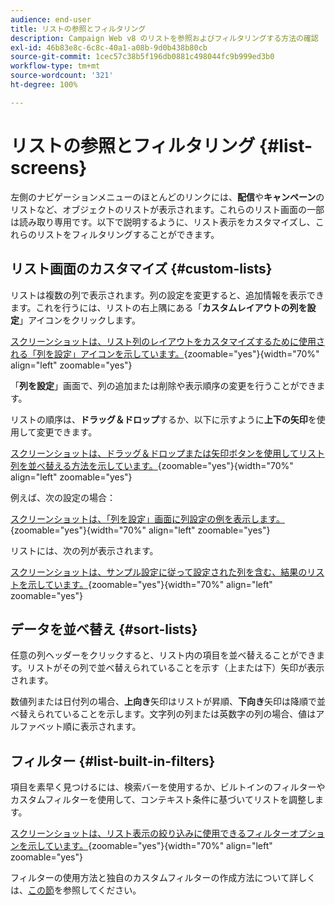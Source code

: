 ```yaml
---
audience: end-user
title: リストの参照とフィルタリング
description: Campaign Web v8 のリストを参照およびフィルタリングする方法の確認
exl-id: 46b83e8c-6c8c-40a1-a08b-9d0b438b80cb
source-git-commit: 1cec57c38b5f196db0881c498044fc9b999ed3b0
workflow-type: tm+mt
source-wordcount: '321'
ht-degree: 100%

---
```


# リストの参照とフィルタリング {#list-screens}

左側のナビゲーションメニューのほとんどのリンクには、**配信**&#x200B;や&#x200B;**キャンペーン**&#x200B;のリストなど、オブジェクトのリストが表示されます。これらのリスト画面の一部は読み取り専用です。以下で説明するように、リスト表示をカスタマイズし、これらのリストをフィルタリングすることができます。

## リスト画面のカスタマイズ {#custom-lists}

リストは複数の列で表示されます。列の設定を変更すると、追加情報を表示できます。これを行うには、リストの右上隅にある「**カスタムレイアウトの列を設定**」アイコンをクリックします。

[スクリーンショットは、リスト列のレイアウトをカスタマイズするために使用される「列を設定」アイコンを示しています。](assets/config-columns.png){zoomable="yes"}{width="70%" align="left" zoomable="yes"}

「**列を設定**」画面で、列の追加または削除や表示順序の変更を行うことができます。

リストの順序は、**ドラッグ＆ドロップ**&#x200B;するか、以下に示すように&#x200B;**上下の矢印**&#x200B;を使用して変更できます。

[スクリーンショットは、ドラッグ＆ドロップまたは矢印ボタンを使用してリスト列を並べ替える方法を示しています。](assets/list-reorder.png){zoomable="yes"}{width="70%" align="left" zoomable="yes"}

例えば、次の設定の場合：

[スクリーンショットは、「列を設定」画面に列設定の例を表示します。](assets/columns.png){zoomable="yes"}{width="70%" align="left" zoomable="yes"}

リストには、次の列が表示されます。

[スクリーンショットは、サンプル設定に従って設定された列を含む、結果のリストを示しています。](assets/column-sample.png){zoomable="yes"}{width="70%" align="left" zoomable="yes"}

## データを並べ替え {#sort-lists}

任意の列ヘッダーをクリックすると、リスト内の項目を並べ替えることができます。リストがその列で並べ替えられていることを示す（上または下）矢印が表示されます。

数値列または日付列の場合、**上向き**&#x200B;矢印はリストが昇順、**下向き**&#x200B;矢印は降順で並べ替えられていることを示します。文字列の列または英数字の列の場合、値はアルファベット順に表示されます。

## フィルター {#list-built-in-filters}

項目を素早く見つけるには、検索バーを使用するか、ビルトインのフィルターやカスタムフィルターを使用して、コンテキスト条件に基づいてリストを調整します。

[スクリーンショットは、リスト表示の絞り込みに使用できるフィルターオプションを示しています。](assets/filter.png){zoomable="yes"}{width="70%" align="left" zoomable="yes"}

フィルターの使用方法と独自のカスタムフィルターの作成方法について詳しくは、[この節](../query/filter.md)を参照してください。

<!--
## Use advanced attributes {#adv-attributes}

>[!CONTEXTUALHELP]
>id="acw_attributepicker_advancedfields"
>title="Display advanced attributes"
>abstract="Only the most common attributes are displayed by default in the attribute list. Activate the **Display advanced attributes** toggle to see all available attributes for the current list in the left palette of the rule builder, such as nodes, groupings, 1-1 links, 1-N links."

>[!CONTEXTUALHELP]
>id="acw_rulebuilder_advancedfields"
>title="Rule builder advanced fields"
>abstract="Only the most common attributes are displayed by default in the attribute list. Activate the **Display advanced attributes** toggle to see all available attributes for the current list in the left palette of the rule builder, such as nodes, groupings, 1-1 links, 1-N links."

>[!CONTEXTUALHELP]
>id="acw_rulebuilder_properties_advanced"
>title="Rule builder advanced attributes"
>abstract="Only the most common attributes are displayed by default in the attribute list. Activate the **Display advanced attributes** toggle to see all available attributes for the current list in the left palette of the rule builder, such as nodes, groupings, 1-1 links, 1-N links."

Only the most common attributes are displayed by default in the attribute list and filter configuration screens. Attributes set as `advanced` attributes in the data schema are hidden from the configuration screens.

Activate the **Display advanced attributes** toggle to see all available attributes for the current list in the left palette of the rule builder, such as nodes, groupings, 1-1 links, 1-N links. The attribute list updates instantly.

[The screenshot shows the Display advanced attributes toggle used to reveal hidden attributes in the rule builder palette.](assets/adv-toggle.png){zoomable="yes"}{width="70%" align="left" zoomable="yes"}
-->